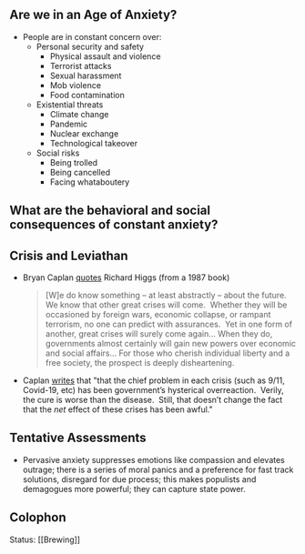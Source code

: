 ## Are we in an Age of Anxiety?
- People are in constant concern over:
	- Personal security and safety
		- Physical assault and violence
		- Terrorist attacks
		- Sexual harassment
		- Mob violence
		- Food contamination
	- Existential threats
		- Climate change
		- Pandemic
		- Nuclear exchange
		- Technological takeover
	- Social risks
		- Being trolled
		- Being cancelled
		- Facing whataboutery

## What are the behavioral and social consequences of constant anxiety?

## Crisis and Leviathan
- Bryan Caplan [quotes](https://www.econlib.org/libertys-crisis-crisis/) Richard Higgs (from a 1987 book)
	>[W]e do know something – at least abstractly – about the future.  We know that other great crises will come.  Whether they will be occasioned by foreign wars, economic collapse, or rampant terrorism, no one can predict with assurances.  Yet in one form of another, great crises will surely come again… When they do, governments almost certainly will gain new powers over economic and social affairs… For those who cherish individual liberty and a free society, the prospect is deeply disheartening.

- Caplan [writes](https://www.econlib.org/libertys-crisis-crisis/) that "that the chief problem in each crisis (such as 9/11, Covid-19, etc) has been government’s hysterical overreaction.  Verily, the cure is worse than the disease.  Still, that doesn’t change the fact that the _net_ effect of these crises has been awful."

## Tentative Assessments
- Pervasive anxiety suppresses emotions like compassion and elevates outrage; there is a series of moral panics and a preference for fast track solutions, disregard for due process; this makes populists and demagogues more powerful; they can capture state power. 

## Colophon
Status: [[Brewing]]